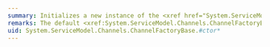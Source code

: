 ```yaml
---
summary: Initializes a new instance of the <xref href="System.ServiceModel.Channels.ChannelFactoryBase"></xref> class.
remarks: The default <xref:System.ServiceModel.Channels.ChannelFactoryBase.%23ctor> constructor initializes timeout properties with the service model timeout values when exchanging messages. The default value is 1 minute for open, send, and close operations and 10 minutes for the receive operation. Use <xref:System.ServiceModel.Channels.ChannelFactoryBase.%23ctor%28System.ServiceModel.IDefaultCommunicationTimeouts%29> if you want to specify other values for these operation timeouts.
uid: System.ServiceModel.Channels.ChannelFactoryBase.#ctor*
---
```


